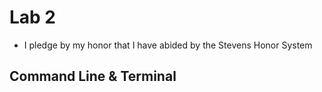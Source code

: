 # Lab 2
  - I pledge by my honor that I have abided by the Stevens Honor System

## Command Line & Terminal




